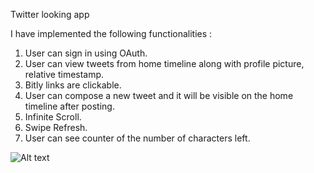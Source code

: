 
Twitter looking app 

I have implemented the following functionalities : 

1. User can sign in using OAuth. 
2. User can view tweets from home timeline along with profile picture, relative timestamp.
3. Bitly links are clickable. 
4. User can compose a new tweet and it will be visible on the home timeline after posting. 
5. Infinite Scroll.
6. Swipe Refresh.
7. User can see counter of the number of characters left.

![Alt text](https://github.com/someshjainiitkgp/SimpleTwitter/blob/master/twitterVideo.gif "Twitter Stream")


